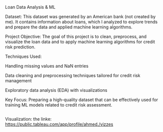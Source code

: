 Loan Data Analysis & ML

Dataset:
This dataset was generated by an American bank (not created by me). It contains information about loans, which I analyzed to explore trends and prepare the data and applied machine learning algorithms.

Project Objective:
The goal of this project is to clean, preprocess, and visualize the loan data and to apply machine learning algorithms for credit risk prediction.

Techniques Used:

Handling missing values and NaN entries

Data cleaning and preprocessing techniques tailored for credit risk management

Exploratory data analysis (EDA) with visualizations

Key Focus:
Preparing a high-quality dataset that can be effectively used for training ML models related to credit risk assessment.

## 
Visualization: 
the linke: https://public.tableau.com/app/profile/ahmed./vizzes
##
